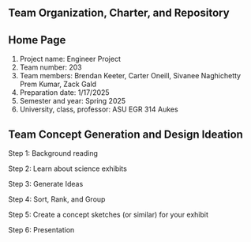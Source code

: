 ## Team Organization, Charter, and Repository

## Home Page

1. Project name: Engineer Project
2. Team number: 203
3. Team members: Brendan Keeter, Carter Oneill, Sivanee Naghichetty Prem Kumar, Zack Gald
4. Preparation date: 1/17/2025
5. Semester and year: Spring 2025
6. University, class, professor: ASU EGR 314 Aukes

## Team Concept Generation and Design Ideation

Step 1: Background reading

Step 2: Learn about science exhibits

Step 3: Generate Ideas

Step 4: Sort, Rank, and Group

Step 5: Create a concept sketches (or similar) for your exhibit

Step 6: Presentation
